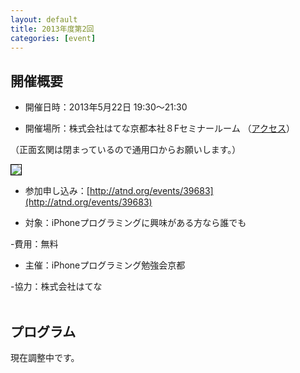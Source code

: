 ```yaml
---
layout: default
title: 2013年度第2回
categories: [event]
---
```


## 開催概要

 - 開催日時：2013年5月22日 19:30〜21:30

 - 開催場所：株式会社はてな京都本社８Fセミナールーム （[アクセス](http://www.hatena.ne.jp/company/location)）

（正面玄関は閉まっているので通用口からお願いします。）

<img style='border:1px solid black' src='http://ylb.jp/hatena_entrance.png' />

 - 参加申し込み：[http://atnd.org/events/39683](http://atnd.org/events/39683) 

 - 対象：iPhoneプログラミングに興味がある方なら誰でも
 
 -費用：無料

 - 主催：iPhoneプログラミング勉強会京都
 
 -協力：株式会社はてな
<br /><br />

## プログラム
現在調整中です。

